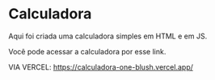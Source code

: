 # Calculadora

Aqui foi criada uma calculadora simples em HTML e em JS.

Você pode acessar a calculadora por esse link.

VIA VERCEL:
https://calculadora-one-blush.vercel.app/
